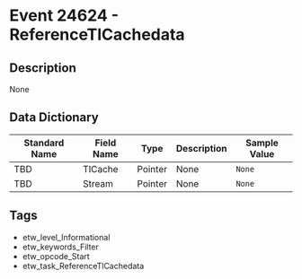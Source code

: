 # Event 24624 - ReferenceTlCachedata

## Description
None

## Data Dictionary
|Standard Name|Field Name|Type|Description|Sample Value|
|---|---|---|---|---|
|TBD|TlCache|Pointer|None|`None`|
|TBD|Stream|Pointer|None|`None`|

## Tags
* etw_level_Informational
* etw_keywords_Filter
* etw_opcode_Start
* etw_task_ReferenceTlCachedata